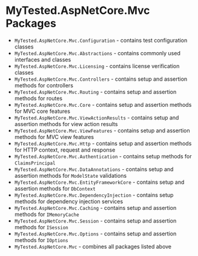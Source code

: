 MyTested.AspNetCore.Mvc Packages
====================================

 - `MyTested.AspNetCore.Mvc.Configuration` - contains test configuration classes
 - `MyTested.AspNetCore.Mvc.Abstractions` - contains commonly used interfaces and classes
 - `MyTested.AspNetCore.Mvc.Licensing` - contains license verification classes
 - `MyTested.AspNetCore.Mvc.Controllers` - contains setup and assertion methods for controllers
 - `MyTested.AspNetCore.Mvc.Routing` - contains setup and assertion methods for routes
 - `MyTested.AspNetCore.Mvc.Core` - contains setup and assertion methods for MVC core features
 - `MyTested.AspNetCore.Mvc.ViewActionResults` - contains setup and assertion methods for view action results
 - `MyTested.AspNetCore.Mvc.ViewFeatures` - contains setup and assertion methods for MVC view features
 - `MyTested.AspNetCore.Mvc.Http` - contains setup and assertion methods for HTTP context, request and response
 - `MyTested.AspNetCore.Mvc.Authentication` - contains setup methods for `ClaimsPrincipal`
 - `MyTested.AspNetCore.Mvc.DataAnnotations` - contains setup and assertion methods for `ModelState` validations
 - `MyTested.AspNetCore.Mvc.EntityFrameworkCore` - contains setup and assertion methods for `DbContext`
 - `MyTested.AspNetCore.Mvc.DependencyInjection` - contains setup methods for dependency injection services
 - `MyTested.AspNetCore.Mvc.Caching` - contains setup and assertion methods for `IMemoryCache`
 - `MyTested.AspNetCore.Mvc.Session` - contains setup and assertion methods for `ISession`
 - `MyTested.AspNetCore.Mvc.Options` - contains setup and assertion methods for `IOptions`
 - `MyTested.AspNetCore.Mvc` - combines all packages listed above

